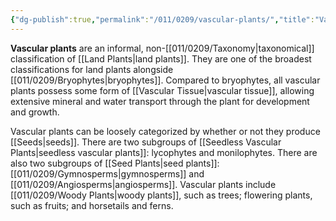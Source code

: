 ```yaml
---
{"dg-publish":true,"permalink":"/011/0209/vascular-plants/","title":"Vascular Plants","tags":["BIOL412"],"created":"2024-09-26T15:27:07.000-07:00","updated":"2025-01-22T00:58:28.530-08:00"}
---
```


**Vascular plants** are an informal, non-[[011/0209/Taxonomy\|taxonomical]] classification of [[Land Plants\|land plants]]. They are one of the broadest classifications for land plants alongside [[011/0209/Bryophytes\|bryophytes]]. Compared to bryophytes, all vascular plants possess some form of [[Vascular Tissue\|vascular tissue]], allowing extensive mineral and water transport through the plant for development and growth.

Vascular plants can be loosely categorized by whether or not they produce [[Seeds\|seeds]]. There are two subgroups of [[Seedless Vascular Plants\|seedless vascular plants]]: lycophytes and monilophytes. There are also two subgroups of [[Seed Plants\|seed plants]]: [[011/0209/Gymnosperms\|gymnosperms]] and [[011/0209/Angiosperms\|angiosperms]]. Vascular plants include [[011/0209/Woody Plants\|woody plants]], such as trees; flowering plants, such as fruits; and horsetails and ferns.